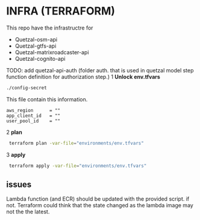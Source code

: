 # INFRA (TERRAFORM)

This repo have the infrastructre for
 * Quetzal-osm-api
 * Quetzal-gtfs-api
 * Quetzal-matrixroadcaster-api
 * Quetzal-cognito-api

TODO: add quetzal-api-auth (folder auth. that is used in quetzal model step function definition for authorization step.)
 1 **Unlock env.tfvars**

```bash
./config-secret
```
This file contain this information.

    aws_region      = ""
    app_client_id   = ""
    user_pool_id    = ""

2 **plan**

```bash
 terraform plan -var-file="environments/env.tfvars"
```

3 **apply**

```bash
 terraform apply -var-file="environments/env.tfvars"
```

## issues
Lambda function (and ECR) should be updated with the provided script.
if not. Terraform could think that the state changed as the lambda image may not the the latest.